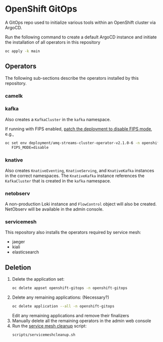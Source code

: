 # OpenShift GitOps

A GitOps repo used to initialize various tools within an OpenShift cluster via ArgoCD.

Run the following command to create a default ArgoCD instance and initiate the installation of all operators in this repository

```bash
oc apply -k main
```

## Operators

The following sub-sections describe the operators installed by this repository.

### camelk

### kafka

Also creates a `KafkaCluster` in the `kafka` namespace.

If running with FIPS enabled, [patch the deployment to disable FIPS mode](https://access.redhat.com/documentation/en-us/red_hat_amq_streams/2.1/html/release_notes_for_amq_streams_2.1_on_openshift/enhancements-str), e.g.,
```bash
oc set env deployment/amq-streams-cluster-operator-v2.1.0-6 -n openshift-operators \
   FIPS_MODE=disable
```


### knative

Also creates `KnativeEventing`, `KnativeServing`, and `KnativeKafka` instances in the correct namespaces. The `KnativeKafka` instance references the `KafkaCluster` that is created in the `kafka` namespace.

### netobserv

A non-production Loki instance and `FlowControl` object will also be created. NetObserv will be available in the admin console.

### servicemesh

This repository also installs the operators required by service mesh:

* jaeger
* kiali
* elasticsearch

## Deletion

1. Delete the application set:
    ```bash
    oc delete appset openshift-gitops -n openshift-gitops
    ```
2. Delete any remaining applications: (Necessary?)
    ```bash
    oc delete application --all -n openshift-gitops
    ```
    Edit any remaining applications and remove their finalizers
3. Manually delete all the remaining operators in the admin web console
4. Run the [service mesh cleanup](https://docs.openshift.com/container-platform/latest/service_mesh/v2x/removing-ossm.html#ossm-remove-cleanup_removing-ossm) script:
    ```bash
    scripts/servicemeshcleanup.sh
    ```